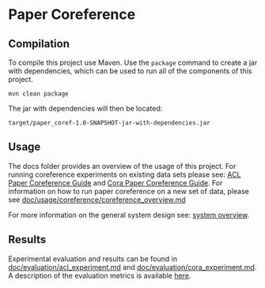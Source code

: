 Paper Coreference
=================

Compilation
-----------

To compile this project use Maven. Use the ```package``` command to create a jar with dependencies, which can be used to run all of the components of this project.

```
mvn clean package
```

The jar with dependencies will then be located:

```
target/paper_coref-1.0-SNAPSHOT-jar-with-dependencies.jar
```

Usage
------

The docs folder provides an overview of the usage of this project. For running coreference experiments on existing data sets please see: [ACL Paper Coreference Guide](doc/usage/coreference/acl_paper_coreference.md) and  [Cora Paper Coreference Guide](doc/usage/coreference/cora_paper_coreference.md). For information on how to run paper coreference on a new set of data, please see [doc/usage/coreference/coreference_overview.md](doc/usage/coreference/coreference_overview.md)

For more information on the general system design see: [system overview](doc/usage/overview.md).

Results
-------

Experimental evaluation and results can be found in [doc/evaluation/acl_experiment.md](doc/evaluation/acl_experiment.md) and [doc/evaluation/cora_experiment.md](doc/evaluation/cora_experiment.md). A description of the evaluation metrics is available [here](doc/evaluation/README.md). 
